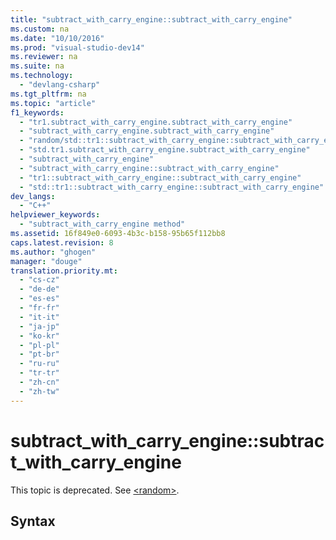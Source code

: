 ```yaml
---
title: "subtract_with_carry_engine::subtract_with_carry_engine"
ms.custom: na
ms.date: "10/10/2016"
ms.prod: "visual-studio-dev14"
ms.reviewer: na
ms.suite: na
ms.technology: 
  - "devlang-csharp"
ms.tgt_pltfrm: na
ms.topic: "article"
f1_keywords: 
  - "tr1.subtract_with_carry_engine.subtract_with_carry_engine"
  - "subtract_with_carry_engine.subtract_with_carry_engine"
  - "random/std::tr1::subtract_with_carry_engine::subtract_with_carry_engine"
  - "std.tr1.subtract_with_carry_engine.subtract_with_carry_engine"
  - "subtract_with_carry_engine"
  - "subtract_with_carry_engine::subtract_with_carry_engine"
  - "tr1::subtract_with_carry_engine::subtract_with_carry_engine"
  - "std::tr1::subtract_with_carry_engine::subtract_with_carry_engine"
dev_langs: 
  - "C++"
helpviewer_keywords: 
  - "subtract_with_carry_engine method"
ms.assetid: 16f849e0-6093-4b3c-b158-95b65f112bb8
caps.latest.revision: 8
ms.author: "ghogen"
manager: "douge"
translation.priority.mt: 
  - "cs-cz"
  - "de-de"
  - "es-es"
  - "fr-fr"
  - "it-it"
  - "ja-jp"
  - "ko-kr"
  - "pl-pl"
  - "pt-br"
  - "ru-ru"
  - "tr-tr"
  - "zh-cn"
  - "zh-tw"
---
```

# subtract_with_carry_engine::subtract_with_carry_engine
This topic is deprecated. See [\<random>](../Topic/%3Crandom%3E.md).  
  
## Syntax